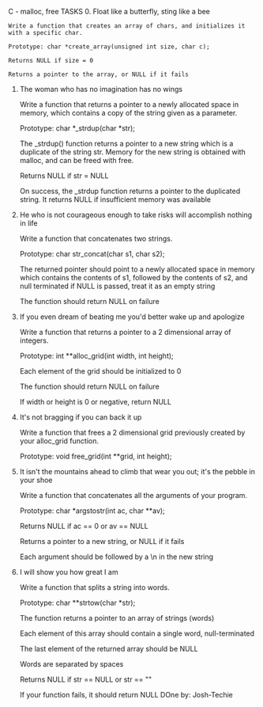 C - malloc, free
TASKS
0. Float like a butterfly, sting like a bee

    Write a function that creates an array of chars, and initializes it with a specific char.

    Prototype: char *create_array(unsigned int size, char c);

    Returns NULL if size = 0

    Returns a pointer to the array, or NULL if it fails

1. The woman who has no imagination has no wings

    Write a function that returns a pointer to a newly allocated space in memory, which contains a copy of the string given as a parameter.

    Prototype: char *_strdup(char *str);

    The _strdup() function returns a pointer to a new string which is a duplicate of the string str. Memory for the new string is obtained with malloc, and can be freed with free.

    Returns NULL if str = NULL

    On success, the _strdup function returns a pointer to the duplicated string. It returns NULL if insufficient memory was available

2. He who is not courageous enough to take risks will accomplish nothing in life

    Write a function that concatenates two strings.

    Prototype: char str_concat(char s1, char s2);

    The returned pointer should point to a newly allocated space in memory which contains the contents of s1, followed by the contents of s2, and null terminated if NULL is passed, treat it as an empty string

    The function should return NULL on failure

3. If you even dream of beating me you'd better wake up and apologize

    Write a function that returns a pointer to a 2 dimensional array of integers.

    Prototype: int **alloc_grid(int width, int height);

    Each element of the grid should be initialized to 0

    The function should return NULL on failure

    If width or height is 0 or negative, return NULL

4. It's not bragging if you can back it up

    Write a function that frees a 2 dimensional grid previously created by your alloc_grid function.

    Prototype: void free_grid(int **grid, int height);

5. It isn't the mountains ahead to climb that wear you out; it's the pebble in your shoe

    Write a function that concatenates all the arguments of your program.

    Prototype: char *argstostr(int ac, char **av);

    Returns NULL if ac == 0 or av == NULL

    Returns a pointer to a new string, or NULL if it fails

    Each argument should be followed by a \n in the new string

6. I will show you how great I am

    Write a function that splits a string into words.

    Prototype: char **strtow(char *str);

    The function returns a pointer to an array of strings (words)

    Each element of this array should contain a single word, null-terminated

    The last element of the returned array should be NULL

    Words are separated by spaces

    Returns NULL if str == NULL or str == ""

    If your function fails, it should return NULL
DOne by: Josh-Techie
